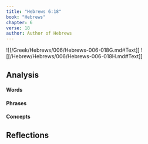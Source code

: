 ```yaml
---
title: "Hebrews 6:18"
book: "Hebrews"
chapter: 6
verse: 18
author: Author of Hebrews
---
```

![[/Greek/Hebrews/006/Hebrews-006-018G.md#Text]]
![[/Hebrew/Hebrews/006/Hebrews-006-018H.md#Text]]

## Analysis

#### Words

#### Phrases

#### Concepts

## Reflections
